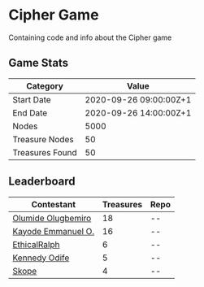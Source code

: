 # Cipher Game
Containing code and info about the Cipher game

## Game Stats

| Category | Value |
|---|----|
| Start Date  | 2020-09-26 09:00:00Z+1 |
| End Date  | 2020-09-26 14:00:00Z+1 |
| Nodes  | 5000 |
| Treasure Nodes  | 50 |
| Treasures Found  | 50 |

## Leaderboard

| Contestant | Treasures | Repo |
|---|----|----|
| [Olumide Olugbemiro](https://twitter.com/N_0_V_A)  | 18 | -- |
| [Kayode Emmanuel O.](https://twitter.com/kaemmto)  | 16 | -- |
| [EthicalRalph](https://twitter.com/EthicalRalph)  | 6 | -- |
| [Kennedy Odife](https://twitter.com/OdifeU)  | 5 | -- |
| [Skope](https://twitter.com/pmskope)  | 4 | -- |
